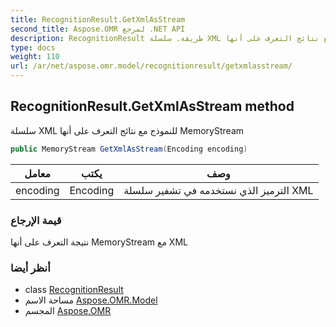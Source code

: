 ```yaml
---
title: RecognitionResult.GetXmlAsStream
second_title: Aspose.OMR لمرجع .NET API
description: RecognitionResult طريقة. سلسلة XML للنموذج مع نتائج التعرف على أنها MemoryStream
type: docs
weight: 110
url: /ar/net/aspose.omr.model/recognitionresult/getxmlasstream/
---
```

## RecognitionResult.GetXmlAsStream method

سلسلة XML للنموذج مع نتائج التعرف على أنها MemoryStream

```csharp
public MemoryStream GetXmlAsStream(Encoding encoding)
```

| معامل | يكتب | وصف |
| --- | --- | --- |
| encoding | Encoding | الترميز الذي نستخدمه في تشفير سلسلة XML |

### قيمة الإرجاع

نتيجة التعرف على أنها MemoryStream مع XML

### أنظر أيضا

* class [RecognitionResult](../)
* مساحة الاسم [Aspose.OMR.Model](../../recognitionresult/)
* المجسم [Aspose.OMR](../../../)


